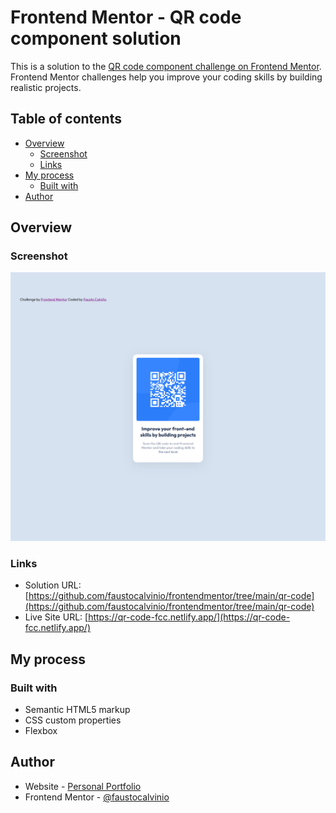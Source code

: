 # Frontend Mentor - QR code component solution

This is a solution to the [QR code component challenge on Frontend Mentor](https://www.frontendmentor.io/challenges/qr-code-component-iux_sIO_H). Frontend Mentor challenges help you improve your coding skills by building realistic projects. 

## Table of contents

- [Overview](#overview)
  - [Screenshot](#screenshot)
  - [Links](#links)
- [My process](#my-process)
  - [Built with](#built-with)
- [Author](#author)


## Overview

### Screenshot

![](./screenshots/qr-code-fcc.netlify.app_.png)


### Links

- Solution URL: [https://github.com/faustocalvinio/frontendmentor/tree/main/qr-code](https://github.com/faustocalvinio/frontendmentor/tree/main/qr-code)
- Live Site URL: [https://qr-code-fcc.netlify.app/](https://qr-code-fcc.netlify.app/)

## My process

### Built with

- Semantic HTML5 markup
- CSS custom properties
- Flexbox

## Author

- Website - [Personal Portfolio](https://faustocalvinio.netlify.app/)
- Frontend Mentor - [@faustocalvinio](https://www.frontendmentor.io/profile/faustocalvinio)




